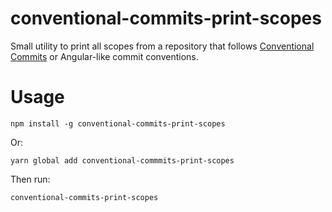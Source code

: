 # conventional-commits-print-scopes

Small utility to print all scopes from a repository that follows
[Conventional Commits](https://conventionalcommits.org/) or Angular-like commit conventions.

# Usage

```shell
npm install -g conventional-commits-print-scopes
```

Or:

```
yarn global add conventional-commmits-print-scopes
```

Then run:

```
conventional-commits-print-scopes
```
